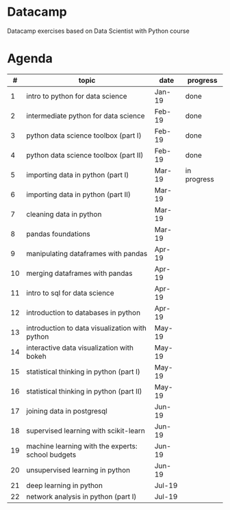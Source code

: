 # Datacamp
Datacamp exercises based on Data Scientist with Python course

# Agenda

#| topic	| date	| progress
-| ------ | ----- | --------
1 | intro to python for data science	| Jan-19	| done
2 | intermediate python for data science	| Feb-19	| done
3 | python data science toolbox (part I)	| Feb-19	| done
4 | python data science toolbox (part II)	| Feb-19	| done
5 | importing data in python (part I)	| Mar-19	| in progress
6 | importing data in python (part II)	| Mar-19	
7 | cleaning data in python	| Mar-19	
8 | pandas foundations	| Mar-19	
9 | manipulating dataframes with pandas	| Apr-19	
10 | merging dataframes with pandas	| Apr-19	
11 | intro to sql for data science	| Apr-19	
12 | introduction to databases in python	| Apr-19	
13 | introduction to data visualization with python	| May-19	
14 | interactive data visualization with bokeh	| May-19	
15 | statistical thinking in python (part I)	| May-19	
16 | statistical thinking in python (part II)	| May-19	
17 | joining data in postgresql	| Jun-19	
18 | supervised learning with scikit-learn	| Jun-19	
19 | machine learning with the experts: school budgets	| Jun-19	
20 | unsupervised learning in python	| Jun-19	
21 | deep learning in python	| Jul-19	
22 | network analysis in python (part I)	| Jul-19	




